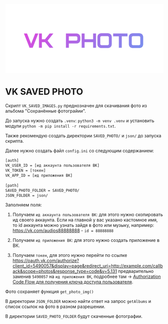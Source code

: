 ![](vk_photo_title_e.png)

# VK SAVED PHOTO

Скрипт `VK_SAVED_IMAGES.py` преднозначен для скачивания фото из альбома "Сохранённые фотограйии".

До запуска нужно создать `.venv`: `python3 -m venv .venv` и установить модули `python -m pip install -r requirements.txt`.

Также рекомендую создать директории `SAVED_PHOTO/` и `json/` до запуска скрипта. 

Далее нужно создать файл `config.ini` со следующим содержанием:
```
[auth]
VK_USER_ID = [ид аккаунта пользователя ВК]
VK_TOKEN = [токен]
VK_APP_ID = [ид приложения ВК]

[path]
SAVED_PHOTO_FOLDER = SAVED_PHOTO/
JSON_FOLDER = json/
```
Заполняем поля:

1. Получаем `ид аккаунта пользователя ВК`: для этого нужно скопировать ид своего аккаунта. Если на главной у вас указано кастомное имя, то id аккаунта можно узнать зайдя в фото или музыку, например: https://vk.com/audios88888888 - `id = 88888888`

2. Получаем `ид приложения ВК`: для этого нужно создать приложение в ВК.

3. Получаем `токен`, для этого нужно перейти по ссылке https://oauth.vk.com/authorize?client_id=5490057&display=page&redirect_uri=http://example.com/callback&scope=photos&response_type=code&v=5.131 предварительно заменив `5490057` на `ид приложения ВК`, подробнее там -> [Authorization Code Flow для получения ключа доступа пользователя](https://dev.vk.com/ru/api/access-token/authcode-flow-user).

Фото сохраняет функция `get_photo_img()`

В директории `JSON_FOLDER` можно найти ответ на запрос `getAlbums` и список ссылок на фото в разном разрешении.

В директории `SAVED_PHOTO_FOLDER` будут скаченные фотографии.